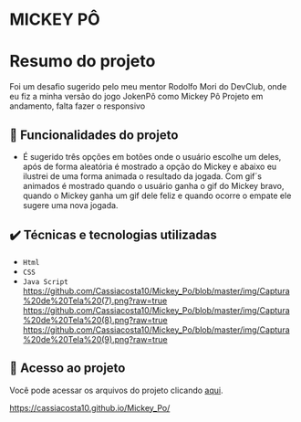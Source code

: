 # MICKEY PÔ

# Resumo do projeto
Foi um desafio sugerido pelo meu mentor Rodolfo Mori do DevClub, onde eu fiz a minha versão do jogo JokenPô como Mickey Pô
Projeto em andamento, falta fazer o responsivo

## 🔨 Funcionalidades do projeto

- É sugerido três opções em botões onde o usuário escolhe um deles, após de forma aleatória é mostrado a opção do Mickey e abaixo eu ilustrei de uma forma animada o resultado da jogada.
  Com gif´s animados é mostrado quando o usuário ganha o gif do Mickey bravo, quando o Mickey ganha um gif dele feliz e quando ocorre o empate ele sugere uma nova jogada.

## ✔️ Técnicas e tecnologias utilizadas

- ``Html``
- ``CSS``
- ``Java Script``
https://github.com/Cassiacosta10/Mickey_Po/blob/master/img/Captura%20de%20Tela%20(7).png?raw=true
https://github.com/Cassiacosta10/Mickey_Po/blob/master/img/Captura%20de%20Tela%20(8).png?raw=true
https://github.com/Cassiacosta10/Mickey_Po/blob/master/img/Captura%20de%20Tela%20(9).png?raw=true
  

## 📁 Acesso ao projeto
Você pode acessar os arquivos do projeto clicando [aqui](https://github.com/gui-lirasilva/Edige-POO/tree/master/src).



https://cassiacosta10.github.io/Mickey_Po/
